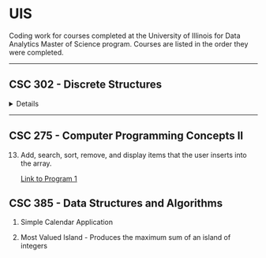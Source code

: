 # UIS
Coding work for courses completed at the University of Illinois for Data Analytics Master of Science program. Courses are listed in the order they were completed.

---

## CSC 302 - Discrete Structures

<details>

1. The user inputs a number. The code creates an array list of random numbers up to the user input. The code then prints the sum and product of those integers.

    [Link to Program 1](https://github.com/carissa406/Discrete-Structures/blob/master/Discrete%20Structures/HICKS%20Program%201.java)

2. The user inputs their number grade. The code prints the letter grade associated with their number.

    [Link to Program 2](https://github.com/carissa406/Discrete-Structures/blob/master/Discrete%20Structures/HICKS%20Program%202.java)

3. The user inputs an integer that will be the number of rows/columns of two random matricies. The code prints out matrix A and B then prints the product of A and B.

    [Link to Program 3](https://github.com/carissa406/Discrete-Structures/blob/master/Discrete%20Structures/HICKS%20Program%203.java)

4. The user inputs a True or False value for x and y. The code prints the results of all logic operators on x and y.

    [Link to Program 4](https://github.com/carissa406/Discrete-Structures/blob/master/Discrete%20Structures/HICKS%20extra%20credit%20.java)
---
## CSC 225 - Computer Programming Concepts I

1. Convert pounds to kilograms and print the result.

    [Link to Program 1](https://github.com/carissa406/Java-1/blob/master/Conversion.java)

2. Plays a simple game of rock paper scissors with the user.

    [Link to Program 2](https://github.com/carissa406/Java-1/blob/master/Game.java)

3. The user inputs an integer from 1-9. The code prints the corresponding letter associated with the number based on a standard phone keypad.
    
    [Link to Program 3](https://github.com/carissa406/Java-1/blob/master/Phone.java)

4. Prompts the user to enter a string then prints the characters at odd positions.

    [Link to Program 4](https://github.com/carissa406/Java-1/blob/master/Odd.java)

5. Prompts the user to enter an integer from 1 to 15 and displays a pyramid with that number of lines.

    [Link to Program 5](https://github.com/carissa406/Java-1/blob/master/Pyramid.java)

6. Prompts the user to enter three random numbers. Prints the three numbers sorted in increasing order.

    [Link to Program 6](https://github.com/carissa406/Java-1/blob/master/Sort.java)

7. Checks to see if the user has inputted a valid password.

    [Link to Program 7](https://github.com/carissa406/Java-1/blob/master/Password.java)

8. Prompts the user to enter in the total number of students and their scores and then displays their letter grade based on the best score in the classroom.

    [Link to Program 8](https://github.com/carissa406/Java-1/blob/master/Grades.java)

9. Prompts the user to enter a list and then display wether it is sorted or not.

    [Link to Program 9](https://github.com/carissa406/Java-1/blob/master/Sorting.java0)

10. Rectangle class that defines a simple rectangle. Contains methods for getting and setting the properties.

    [Link to Program 10](https://github.com/carissa406/Java-1/blob/master/SimpleRectangleTest.java)

11. Test program for the predefined date class in Java.

    [Link to Program 11](https://github.com/carissa406/Java-1/blob/master/DateTest.java)

12. Implementation of integer class.

    [Link to Program 12](https://github.com/carissa406/Java-1/blob/master/MyInteger.java)

13. Class "Account" that contains simple bank account information and methods used to deposit and withdraw.

    [Link to Program 13](https://github.com/carissa406/Java-1/blob/master/Account.java)

</details>
    
---
## CSC 275 - Computer Programming Concepts II
13. Add, search, sort, remove, and display items that the user inserts into the array.

    [Link to Program 1](https://github.com/carissa406/Java-2/blob/master/Assignment01Driver.java)
## CSC 385 - Data Structures and Algorithms

1. Simple Calendar Application

2. Most Valued Island - Produces the maximum sum of an island of integers

